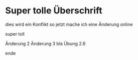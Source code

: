 # Super    tolle Überschrift
dies wird ein Konflikt
so jetzt mache ich eine Änderung online

super toll

Änderung 2
Änderung 3
bla
Übung 2.6

ende